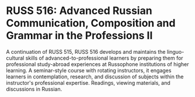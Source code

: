 # RUSS 516: Advanced Russian Communication, Composition and Grammar in the Professions II

A continuation of RUSS 515, RUSS 516 develops and maintains the linguo-cultural skills of advanced-to-professional learners by preparing them for professional study-abroad experiences at Russophone institutions of higher learning. A seminar-style course with rotating instructors, it engages learners in contemplation, research, and discussion of subjects within the instructor's professional expertise. Readings, viewing materials, and discussions in Russian.
